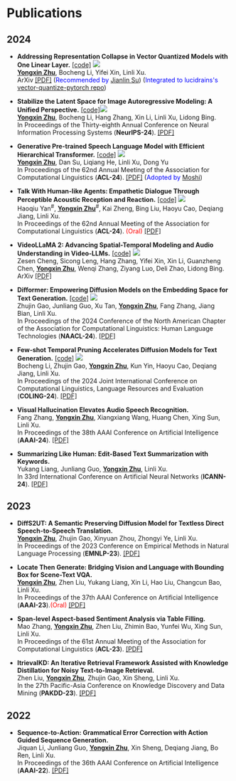 
# Publications 

## 2024
- **Addressing Representation Collapse in Vector Quantized Models with One Linear Layer.** [[code]](https://github.com/youngsheen/SimVQ) [![](https://img.shields.io/github/stars/youngsheen/SimVQ?style=social&label=Stars)](https://github.com/youngsheen/SimVQ) 
<br>**<u>Yongxin Zhu</u>**, Bocheng Li, Yifei Xin, Linli Xu. <br> ArXiv [[PDF]](http://arxiv.org/abs/2411.02038) (<span style="color:blue">Recommended by </span>[Jianlin Su](https://kexue.fm/archives/10519)) (<span style="color:blue">Integrated to lucidrains's </span>[vector-quantize-pytorch repo](https://github.com/lucidrains/vector-quantize-pytorch))

- **Stabilize the Latent Space for Image Autoregressive Modeling: A Unified Perspective.** [[code]](https://github.com/DAMO-NLP-SG/DiGIT)[![](https://img.shields.io/github/stars/DAMO-NLP-SG/DiGIT?style=social&label=Stars)](https://github.com/DAMO-NLP-SG/DiGIT)
 <br>**<u>Yongxin Zhu</u>**, Bocheng Li, Hang Zhang, Xin Li, Linli Xu, Lidong Bing. <br> In Proceedings of the Thirty-eighth Annual Conference on Neural Information Processing Systems (**NeurIPS-24**). [[PDF]](http://arxiv.org/abs/2410.12490) 

- **Generative Pre-trained Speech Language Model with Efficient Hierarchical Transformer.**  [[code]](https://github.com/youngsheen/GPST) [![](https://img.shields.io/github/stars/youngsheen/GPST?style=social&label=Stars)](https://github.com/youngsheen/GPST) 
 <br>**<u>Yongxin Zhu</u>**, Dan Su, Liqiang He, Linli Xu, Dong Yu<br> In Proceedings of the 62nd Annual Meeting of the Association for Computational Linguistics (**ACL-24**). [[PDF]](https://aclanthology.org/2024.acl-long.97) (<span style="color:blue">Adopted by </span>[Moshi](https://arxiv.org/abs/2410.00037))

- **Talk With Human-like Agents: Empathetic Dialogue Through Perceptible Acoustic Reception and Reaction.**  [[code]](https://github.com/Haoqiu-Yan/PerceptiveAgent) [![](https://img.shields.io/github/stars/Haoqiu-Yan/PerceptiveAgent?style=social&label=Stars)](https://github.com/Haoqiu-Yan/PerceptiveAgent)
<br>Haoqiu Yan<sup>#</sup>, **<u>Yongxin Zhu</u>**<sup>#</sup>, Kai Zheng, Bing Liu, Haoyu Cao, Deqiang Jiang, Linli Xu. <br> In Proceedings of the 62nd Annual Meeting of the Association for Computational Linguistics (**ACL-24**). <span style="color:red">(Oral)</span> [[PDF]](https://aclanthology.org/2024.acl-long.801)

- **VideoLLaMA 2: Advancing Spatial-Temporal Modeling and Audio Understanding in Video-LLMs.**  [[code]](https://github.com/DAMO-NLP-SG/VideoLLaMA2) [![](https://img.shields.io/github/stars/DAMO-NLP-SG/VideoLLaMA2?style=social&label=Stars)](https://github.com/DAMO-NLP-SG/VideoLLaMA2)
<br>Zesen Cheng, Sicong Leng, Hang Zhang, Yifei Xin, Xin Li, Guanzheng Chen, **<u>Yongxin Zhu</u>**, Wenqi Zhang, Ziyang Luo, Deli Zhao, Lidong Bing. <br> ArXiv [[PDF]](https://arxiv.org/abs/2406.07476)


- **Difformer: Empowering Diffusion Models on the Embedding Space for Text Generation.**  [[code]](https://github.com/zhjgao/difformer) [![](https://img.shields.io/github/stars/zhjgao/difformer?style=social&label=Stars)](https://github.com/zhjgao/difformer)
<br>Zhujin Gao, Junliang Guo, Xu Tan, **<u>Yongxin Zhu</u>**, Fang Zhang, Jiang Bian, Linli Xu. <br> In Proceedings of the 2024 Conference of the North American Chapter of the Association for Computational Linguistics: Human Language Technologies (**NAACL-24**). [[PDF]](https://aclanthology.org/2024.naacl-long.261)

- **Few-shot Temporal Pruning Accelerates Diffusion Models for Text Generation.**  [[code]](https://github.com/bc-li/temporal-pruning) [![](https://img.shields.io/github/stars/bc-li/temporal-pruning?style=social&label=Stars)](https://github.com/bc-li/temporal-pruning)
<br>Bocheng Li, Zhujin Gao, **<u>Yongxin Zhu</u>**, Kun Yin, Haoyu Cao, Deqiang Jiang, Linli Xu. <br> In Proceedings of the 2024 Joint International Conference on Computational Linguistics, Language Resources and Evaluation (**COLING-24**). [[PDF]](https://aclanthology.org/2024.lrec-main.637)

- **Visual Hallucination Elevates Audio Speech Recognition.** <br>Fang Zhang, **<u>Yongxin Zhu</u>**, Xiangxiang Wang, Huang Chen, Xing Sun, Linli Xu. <br>In Proceedings of the 38th AAAI Conference on Artificial Intelligence (**AAAI-24**). [[PDF]](https://ojs.aaai.org/index.php/AAAI/article/download/29926/31618)

- **Summarizing Like Human: Edit-Based Text Summarization with Keywords.** <br> Yukang Liang, Junliang Guo, **<u>Yongxin Zhu</u>**, Linli Xu. <br>In 33rd International Conference on Artificial Neural Networks (**ICANN-24**). [[PDF]](https://link.springer.com/chapter/10.1007/978-3-031-72350-6_23)


## 2023
- **DiffS2UT: A Semantic Preserving Diffusion Model for Textless Direct Speech-to-Speech Translation.** <br>**<u>Yongxin Zhu</u>**, Zhujin Gao, Xinyuan Zhou, Zhongyi Ye, Linli Xu. <br> In Proceedings of the 2023 Conference on Empirical Methods in Natural Language Processing (**EMNLP-23**). [[PDF]](https://aclanthology.org/2023.emnlp-main.709)

- **Locate Then Generate: Bridging Vision and Language with Bounding Box for Scene-Text VQA.** <br> **<u>Yongxin Zhu</u>**, Zhen Liu, Yukang Liang, Xin Li, Hao Liu, Changcun Bao, Linli Xu. <br>In Proceedings of the 37th AAAI Conference on Artificial Intelligence (**AAAI-23**).<span style="color:red">(Oral)</span> [[PDF]](https://ojs.aaai.org/index.php/AAAI/article/view/26357)

- **Span-level Aspect-based Sentiment Analysis via Table Filling.** <br>Mao Zhang, **<u>Yongxin Zhu</u>**, Zhen Liu, Zhimin Bao, Yunfei Wu, Xing Sun, Linli Xu. <br> In Proceedings of the 61st Annual Meeting of the Association for Computational Linguistics (**ACL-23**). [[PDF]](https://aclanthology.org/2023.acl-long.515)

- **ItrievalKD: An Iterative Retrieval Framework Assisted with Knowledge Distillation for Noisy Text-to-Image Retrieval.** <br> Zhen Liu, **<u>Yongxin Zhu</u>**, Zhujin Gao, Xin Sheng, Linli Xu. <br>In the 27th Pacific-Asia Conference on Knowledge Discovery and Data Mining (**PAKDD-23**). [[PDF]](https://link.springer.com/chapter/10.1007/978-3-031-33380-4_20)

## 2022
- **Sequence-to-Action: Grammatical Error Correction with Action Guided Sequence Generation.** <br>Jiquan Li, Junliang Guo, **<u>Yongxin Zhu</u>**, Xin Sheng, Deqiang Jiang, Bo Ren, Linli Xu.<br>In Proceedings of the 36th AAAI Conference on Artificial Intelligence (**AAAI-22**). [[PDF]](https://ojs.aaai.org/index.php/AAAI/article/view/21345)
